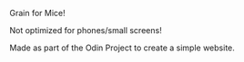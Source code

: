 Grain for Mice!

Not optimized for phones/small screens!

Made as part of the Odin Project to create a simple website.
